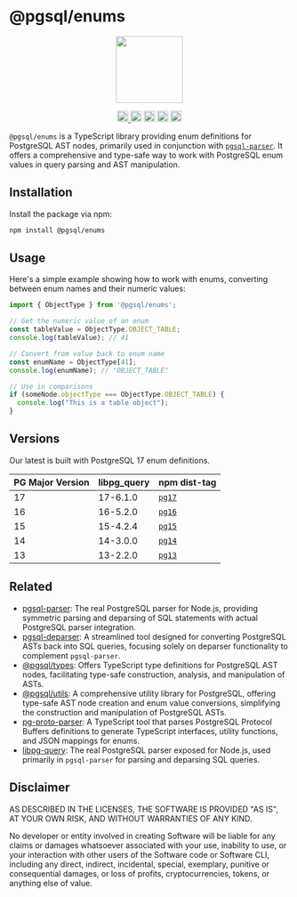 # @pgsql/enums

<p align="center" width="100%">
  <img height="120" src="https://github.com/launchql/pgsql-parser/assets/545047/6440fa7d-918b-4a3b-8d1b-755d85de8bea" />
</p>

<p align="center" width="100%">
  <a href="https://github.com/launchql/libpg-query-node/actions/workflows/ci.yml">
    <img height="20" src="https://github.com/launchql/libpg-query-node/actions/workflows/ci.yml/badge.svg" />
  </a>
   <a href="https://www.npmjs.com/package/@pgsql/enums"><img height="20" src="https://img.shields.io/npm/dt/@pgsql/enums"></a>
   <a href="https://www.npmjs.com/package/@pgsql/enums"><img height="20" src="https://img.shields.io/npm/dw/@pgsql/enums"/></a>
   <a href="https://github.com/launchql/libpg-query-node/blob/main/LICENSE-MIT"><img height="20" src="https://img.shields.io/badge/license-MIT-blue.svg"/></a>
   <a href="https://www.npmjs.com/package/@pgsql/enums"><img height="20" src="https://img.shields.io/github/package-json/v/launchql/libpg-query-node?filename=packages%2F17%2Fpackage.json"/></a>
</p>

`@pgsql/enums` is a TypeScript library providing enum definitions for PostgreSQL AST nodes, primarily used in conjunction with [`pgsql-parser`](https://github.com/launchql/pgsql-parser). It offers a comprehensive and type-safe way to work with PostgreSQL enum values in query parsing and AST manipulation.


## Installation

Install the package via npm:

```bash
npm install @pgsql/enums
```

## Usage

Here's a simple example showing how to work with enums, converting between enum names and their numeric values:

```ts
import { ObjectType } from '@pgsql/enums';

// Get the numeric value of an enum
const tableValue = ObjectType.OBJECT_TABLE;
console.log(tableValue); // 41

// Convert from value back to enum name
const enumName = ObjectType[41];
console.log(enumName); // "OBJECT_TABLE"

// Use in comparisons
if (someNode.objectType === ObjectType.OBJECT_TABLE) {
  console.log("This is a table object");
}
```

## Versions

Our latest is built with PostgreSQL 17 enum definitions.

| PG Major Version | libpg_query | npm dist-tag 
|--------------------------|-------------|---------|
| 17                       | 17-6.1.0    | [`pg17`](https://www.npmjs.com/package/@pgsql/enums/v/latest)
| 16                       | 16-5.2.0    | [`pg16`](https://www.npmjs.com/package/@pgsql/enums/v/pg16)
| 15                       | 15-4.2.4    | [`pg15`](https://www.npmjs.com/package/@pgsql/enums/v/pg15)
| 14                       | 14-3.0.0    | [`pg14`](https://www.npmjs.com/package/@pgsql/enums/v/pg14)
| 13                       | 13-2.2.0    | [`pg13`](https://www.npmjs.com/package/@pgsql/enums/v/pg13)

## Related

* [pgsql-parser](https://github.com/launchql/pgsql-parser): The real PostgreSQL parser for Node.js, providing symmetric parsing and deparsing of SQL statements with actual PostgreSQL parser integration.
* [pgsql-deparser](https://github.com/launchql/pgsql-parser/tree/main/packages/deparser): A streamlined tool designed for converting PostgreSQL ASTs back into SQL queries, focusing solely on deparser functionality to complement `pgsql-parser`.
* [@pgsql/types](https://github.com/launchql/pgsql-parser/tree/main/packages/types): Offers TypeScript type definitions for PostgreSQL AST nodes, facilitating type-safe construction, analysis, and manipulation of ASTs.
* [@pgsql/utils](https://github.com/launchql/pgsql-parser/tree/main/packages/utils): A comprehensive utility library for PostgreSQL, offering type-safe AST node creation and enum value conversions, simplifying the construction and manipulation of PostgreSQL ASTs.
* [pg-proto-parser](https://github.com/launchql/pg-proto-parser): A TypeScript tool that parses PostgreSQL Protocol Buffers definitions to generate TypeScript interfaces, utility functions, and JSON mappings for enums.
* [libpg-query](https://github.com/launchql/libpg-query-node): The real PostgreSQL parser exposed for Node.js, used primarily in `pgsql-parser` for parsing and deparsing SQL queries.

## Disclaimer

AS DESCRIBED IN THE LICENSES, THE SOFTWARE IS PROVIDED "AS IS", AT YOUR OWN RISK, AND WITHOUT WARRANTIES OF ANY KIND.

No developer or entity involved in creating Software will be liable for any claims or damages whatsoever associated with your use, inability to use, or your interaction with other users of the Software code or Software CLI, including any direct, indirect, incidental, special, exemplary, punitive or consequential damages, or loss of profits, cryptocurrencies, tokens, or anything else of value.